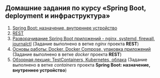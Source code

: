 ## Домашние задания по курсу «Spring Boot, deployment и инфраструктура»
1. [Spring Boot: назначение, внутреннее устройство](/09.%20Spring%20Boot,%20deployment,%20infrastructure/homework-java-spring-boot-01-conditional/README.md)
2. [REST](/homework-java-spring-boot-02-REST/README.md)
3. [Разворачивание Spring Boot приложений - nginx, systemd, firewall, journalctl](/09.%20Spring%20Boot,%20deployment,%20infrastructure/homework-java-core-03-serialization/README.md) (Задание выполнено в ветке *nginx* проекта **REST**)
4. [Основы работы: Docker, Docker Compose, упаковка приложений](/09.%20Spring%20Boot,%20deployment,%20infrastructure/homework-java-core-04-maven-gradle/README.md) (Задание выполнено в ветке *docker* проекта **REST**)
5. [Обзорная лекция: TestContainers, Kubernetes, облака](/09.%20Spring%20Boot,%20deployment,%20infrastructure/homework-java-core-05-csv_xml_parser/README.md) (Задание выполнено в ветке *containers* проекта **Spring Boot: назначение, внутреннее устройство**)